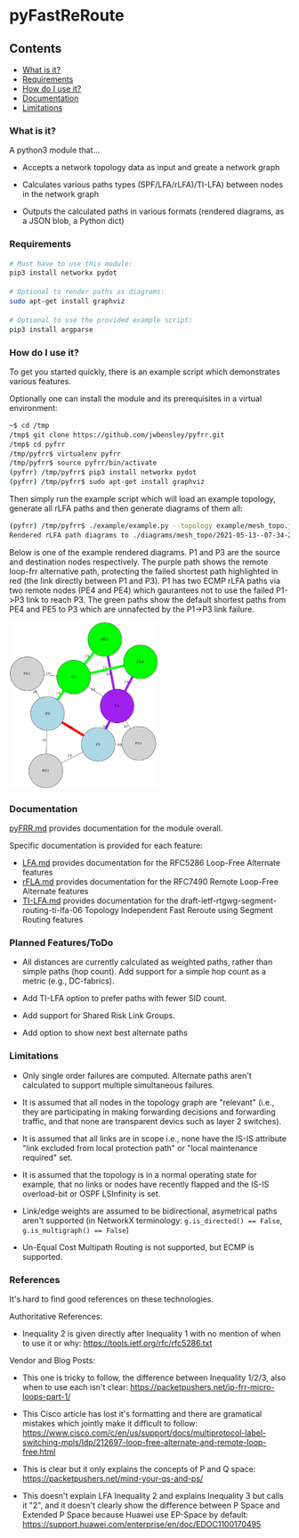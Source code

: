 # pyFastReRoute

## Contents

* [What is it?](what-is-it)
* [Requirements](requirements)
* [How do I use it?](how-do-i-use-it)
* [Documentation](documentation)
* [Limitations](limitations)

### What is it?

A python3 module that...

* Accepts a network topology data as input and greate a network graph

* Calculates various paths types (SPF/LFA/rLFA)/TI-LFA) between nodes in the network graph

* Outputs the calculated paths in various formats (rendered diagrams, as a JSON blob, a Python dict)


### Requirements

```bash
# Must have to use this module:
pip3 install networkx pydot

# Optional to render paths as diagrams:
sudo apt-get install graphviz

# Optional to use the provided example script:
pip3 install argparse
```

### How do I use it?

To get you started quickly, there is an example script which demonstrates various features.

Optionally one can install the module and its prerequisites in a virtual environment:

```bash
~$ cd /tmp
/tmp$ git clone https://github.com/jwbensley/pyfrr.git
/tmp$ cd pyfrr
/tmp/pyfrr$ virtualenv pyfrr
/tmp/pyfrr$ source pyfrr/bin/activate
(pyfrr) /tmp/pyfrr$ pip3 install networkx pydot
(pyfrr) /tmp/pyfrr$ sudo apt-get install graphviz
```

Then simply run the example script which will load an example topology, generate all rLFA paths and then generate diagrams of them all:
```bash
(pyfrr) /tmp/pyfrr$ ./example/example.py --topology example/mesh_topo.json --type json --rlfa --diagram
Rendered rLFA path diagrams to ./diagrams/mesh_topo/2021-05-13--07-34-29-845195
```

Below is one of the example rendered diagrams. P1 and P3 are the source and destination nodes respectively. The purple path shows the remote loop-frr alternative path, protecting the failed shortest path highlighted in red (the link directly between P1 and P3). P1 has two ECMP rLFA paths via two remote nodes (PE4 and PE4) which gaurantees not to use the failed P1->P3 link to reach P3. The green paths show the default shortest paths from PE4 and PE5 to P3 which are unnafected by the P1->P3 link failure.

[<img src="./example/P1_P3_rlfas_link.png" height="300"/>](./example/P1_P3_rlfas_link.png)

### Documentation

[pyFRR.md](docs/pyFRR.md) provides documentation for the module overall.

Specific documentation is provided for each feature:

* [LFA.md](docs/LFA.md) provides documentation for the RFC5286 Loop-Free Alternate features
* [rFLA.md](docs/rLFA.md) provides documentation for the RFC7490 Remote Loop-Free Alternate  features
* [TI-LFA.md](docs/TI-LFA.md) provides documentation for the draft-ietf-rtgwg-segment-routing-ti-lfa-06 Topology Independent Fast Reroute using Segment Routing features


### Planned Features/ToDo

* All distances are currently calculated as weighted paths, rather than simple paths (hop count). Add support for a simple hop count as a metric (e.g., DC-fabrics).

* Add TI-LFA option to prefer paths with fewer SID count.

* Add support for Shared Risk Link Groups.

* Add option to show next best alternate paths


### Limitations

* Only single order failures are computed. Alternate paths aren't calculated to support multiple simultaneous failures.

* It is assumed that all nodes in the topology graph are "relevant" (i.e., they are participating in making forwarding decisions and forwarding traffic, and that none are transparent devics such as layer 2 switches).

* It is assumed that all links are in scope i.e., none have the IS-IS attribute "link excluded from local protection path" or "local maintenance required" set.

* It is assumed that the topology is in a normal operating state for example, that no links or nodes have recently flapped and the IS-IS overload-bit or OSPF LSInfinity is set.

* Link/edge weights are assumed to be bidirectional, asymetrical paths aren't supported (in NetworkX terminology: `g.is_directed() == False`, `g.is_multigraph() == False`)

* Un-Equal Cost Multipath Routing is not supported, but ECMP is supported.


### References

It's hard to find good references on these technologies.

Authoritative References:

* Inequality 2 is given directly after Inequality 1 with no mention of when to use it or why: https://tools.ietf.org/rfc/rfc5286.txt

Vendor and Blog Posts:

* This one is tricky to follow, the difference between Inequality 1/2/3, also when to use each isn't clear: https://packetpushers.net/ip-frr-micro-loops-part-1/

* This Cisco article has lost it's formatting and there are gramatical mistakes which jointly make it difficult to follow: https://www.cisco.com/c/en/us/support/docs/multiprotocol-label-switching-mpls/ldp/212697-loop-free-alternate-and-remote-loop-free.html

* This is clear but it only explains the concepts of P and Q space: https://packetpushers.net/mind-your-qs-and-ps/

* This doesn't explain LFA Inequality 2 and explains Inequality 3 but calls it "2", and it doesn't clearly show the difference between P Space and Extended P Space because Huawei use EP-Space by default: https://support.huawei.com/enterprise/en/doc/EDOC1100170495